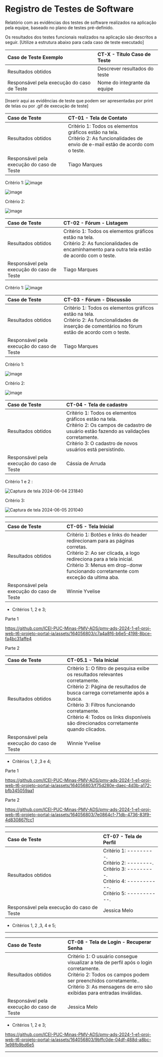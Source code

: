 # Registro de Testes de Software

Relatório com as evidências dos testes de software realizados na aplicação pela equipe, baseado no plano de testes pré-definido.

Os resultados dos testes funcionais realizados na aplicação são descritos a seguir. [Utilize a estrutura abaixo para cada caso de teste executado]

|Caso de Teste  Exemplo  | CT-X - Título Caso de Teste |
|:---|:---|
| Resultados obtidos | Descrever resultados do teste  |
| Responsável pela execução do caso de Teste | Nome do integrante da equipe |

[Inserir aqui as evidências de teste que podem ser apresentadas por print de telas ou por .gif de execução de teste]

|Caso de Teste    | CT-01 - Tela de Contato |
|:---|:---|
| Resultados obtidos | Critério 1: Todos os elementos gráficos estão na tela. <br/>Critério 2: As funcionalidades de envio de e-mail estão de acordo com o teste.  |
| Responsável pela execução do caso de Teste | Tiago Marques |

Critério 1:
![image](https://github.com/ICEI-PUC-Minas-PMV-ADS/pmv-ads-2024-1-e1-proj-web-t6-projeto-portal-ia/assets/164048685/3dc72d25-df8f-4995-86f0-268669774e7d)

![image](https://github.com/ICEI-PUC-Minas-PMV-ADS/pmv-ads-2024-1-e1-proj-web-t6-projeto-portal-ia/assets/164048685/17bf7629-52ba-4e1b-b111-c5adf571a6ff)

Critério 2:

![image](https://github.com/ICEI-PUC-Minas-PMV-ADS/pmv-ads-2024-1-e1-proj-web-t6-projeto-portal-ia/assets/164048685/415aa237-d165-429d-9ee7-cdebbddc4258)

|Caso de Teste    | CT-02 - Fórum - Listagem |
|:---|:---|
| Resultados obtidos | Critério 1: Todos os elementos gráficos estão na tela. <br/>Critério 2: As funcionalidades de encaminhamento para outra tela estão de acordo com o teste.  |
| Responsável pela execução do caso de Teste | Tiago Marques |

Critério 1:
![image](https://github.com/ICEI-PUC-Minas-PMV-ADS/pmv-ads-2024-1-e1-proj-web-t6-projeto-portal-ia/assets/164048685/ba0202f1-03f6-4d1f-8359-baef8e4211b5)

|Caso de Teste    | CT-03 - Fórum - Discussão |
|:---|:---|
| Resultados obtidos | Critério 1: Todos os elementos gráficos estão na tela. <br/>Critério 2: As funcionalidades de inserção de comentários no fórum estão de acordo com o teste.  |
| Responsável pela execução do caso de Teste | Tiago Marques |

Critério 1:

![image](https://github.com/ICEI-PUC-Minas-PMV-ADS/pmv-ads-2024-1-e1-proj-web-t6-projeto-portal-ia/assets/164048685/b87a7afb-0e6f-4fc4-b1c2-249e2ded5a0e)

Critério 2:

![image](https://github.com/ICEI-PUC-Minas-PMV-ADS/pmv-ads-2024-1-e1-proj-web-t6-projeto-portal-ia/assets/164048685/bad64aae-53fe-46fb-b23c-352401696a4d)

|Caso de Teste    | CT-04 - Tela de cadastro |
|:---|:---|
| Resultados obtidos | Critério 1: Todos os elementos gráficos estão na tela. <br/>Critério 2: Os campos de cadastro de usuário estão fazendo as validações corretamente. <br/>Critério 3: O cadastro de novos usuários está persistindo. |
| Responsável pela execução do caso de Teste | Cássia de Arruda |

Critério 1 e 2 :

![Captura de tela 2024-06-04 231840](https://github.com/ICEI-PUC-Minas-PMV-ADS/pmv-ads-2024-1-e1-proj-web-t6-projeto-portal-ia/assets/87585893/e342d952-079f-4f2d-bd18-3ea0328ddc25)

Critério 3:

![Captura de tela 2024-06-05 201040](https://github.com/ICEI-PUC-Minas-PMV-ADS/pmv-ads-2024-1-e1-proj-web-t6-projeto-portal-ia/assets/87585893/0393ca61-1f32-4cfc-866e-f3c8e81b7c2d)

____________________________________________________________________________________________________________________________________________________________


|Caso de Teste    | CT-05 - Tela Inicial |
|:---|:---|
| Resultados obtidos | Critério 1: Botões e links do header redirecionam para as páginas corretas. <br/>Critério 2: Ao ser clicada, a logo redireciona para a tela inicial. <br/>Critério 3: Menus em drop-donw funcionando corretamente com exceção da ultima aba.  |
| Responsável pela execução do caso de Teste | Winnie Yvelise |

- Critérios 1, 2 e 3;
  
Parte 1

https://github.com/ICEI-PUC-Minas-PMV-ADS/pmv-ads-2024-1-e1-proj-web-t6-projeto-portal-ia/assets/164056803/c7a4a8f6-b6e5-4198-8bce-fa4bc31affe4

Parte 2



|Caso de Teste    | CT-05.1 - Tela Inicial |
|:---|:---|
| Resultados obtidos | Critério 1: O filtro de pesquisa exibe os resultados relevantes corretamente. <br/>Critério 2: Página de resultados de busca carrega corretamente após a busca. <br/>Critério 3: Filtros funcionando corretamente. <br/>Critério 4: Todos os links disponíveis são direcionados corretamente quando clicados.  |
| Responsável pela execução do caso de Teste | Winnie Yvelise |

- Critérios 1, 2 ,3 e 4;

Parte 1

https://github.com/ICEI-PUC-Minas-PMV-ADS/pmv-ads-2024-1-e1-proj-web-t6-projeto-portal-ia/assets/164056803/f75d280e-daec-4d3b-a172-bfb345059aa1

Parte 2

https://github.com/ICEI-PUC-Minas-PMV-ADS/pmv-ads-2024-1-e1-proj-web-t6-projeto-portal-ia/assets/164056803/7e0864c1-71db-4736-83f9-4d830867fcc1



____________________________________________________________________________________________________________________________________________________________

|Caso de Teste    | CT-07 - Tela de Perfil |
|:---|:---|
| Resultados obtidos | Critério 1: ---------. <br/>Critério 2: --------. <br/>Critério 3: ---------. <br/>Critério 4: -----------. <br/>Critério 5: -----------. |
| Responsável pela execução do caso de Teste | Jessica Melo |

- Critérios 1, 2 ,3, 4 e 5;


____________________________________________________________________________________________________________________________________________________________

|Caso de Teste    | CT-08 - Tela de Login - Recuperar Senha |
|:---|:---|
| Resultados obtidos | Critério 1: O usuário consegue visualizar a tela de perfil após o login corretamente. <br/>Critério 2: Todos os campos podem ser preenchidos corretamente.. <br/>Critério 3: As mensagens de erro são exibidas para entradas inválidas.  |
| Responsável pela execução do caso de Teste | Jessica Melo |

- Critérios 1, 2 e 3;



https://github.com/ICEI-PUC-Minas-PMV-ADS/pmv-ads-2024-1-e1-proj-web-t6-projeto-portal-ia/assets/164056803/9bffc0de-04df-488d-a8bc-1e98fb9bd6e5



____________________________________________________________________________________________________________________________________________________________
